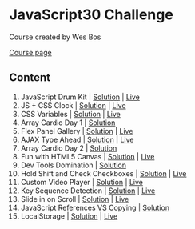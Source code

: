 # JavaScript30 Challenge

Course created by Wes Bos

[Course page](https://javascript30.com)

## Content

1. JavaScript Drum Kit | [Solution](https://github.com/annaindistress/javascript30challenge/tree/main/01-javascript-drum-kit) | [Live](https://abstracted-crowd.surge.sh)
2. JS + CSS Clock | [Solution](https://github.com/annaindistress/javascript30challenge/tree/main/02-js-and-css-clock) | [Live](https://pretty-middle.surge.sh)
3. CSS Variables | [Solution](https://github.com/annaindistress/javascript30challenge/tree/main/03-css-variables) | [Live](https://jazzy-crush.surge.sh)
4. Array Cardio Day 1 | [Solution](https://github.com/annaindistress/javascript30challenge/tree/main/04-array-cardio-day-1)
5. Flex Panel Gallery | [Solution](https://github.com/annaindistress/javascript30challenge/tree/main/05-flex-panel-gallery) | [Live](https://smooth-button.surge.sh)
6. AJAX Type Ahead | [Solution](https://github.com/annaindistress/javascript30challenge/tree/main/06-ajax-type-ahead) | [Live](https://standing-stretch.surge.sh)
7. Array Cardio Day 2 | [Solution](https://github.com/annaindistress/javascript30challenge/tree/main/07-array-cardio-day-2)
8. Fun with HTML5 Canvas | [Solution](https://github.com/annaindistress/javascript30challenge/tree/main/08-fun-with-html5-canvas) | [Live](https://incredible-show.surge.sh)
9. Dev Tools Domination | [Solution](https://github.com/annaindistress/javascript30challenge/tree/main/09-dev-tools-domination)
10. Hold Shift and Check Checkboxes | [Solution](https://github.com/annaindistress/javascript30challenge/tree/main/10-hold-shift-and-check-checkboxes) | [Live](https://spectacular-quiver.surge.sh)
11. Custom Video Player | [Solution](https://github.com/annaindistress/javascript30challenge/tree/main/11-custom-video-player) | [Live](https://habitual-airport.surge.sh)
12. Key Sequence Detection | [Solution](https://github.com/annaindistress/javascript30challenge/tree/main/12-key-sequence-detection) | [Live](https://caring-rake.surge.sh)
13. Slide in on Scroll | [Solution](https://github.com/annaindistress/javascript30challenge/tree/main/13-slide-in-on-scroll) | [Live](https://eatable-parent.surge.sh)
14. JavaScript References VS Copying | [Solution](https://github.com/annaindistress/javascript30challenge/tree/main/14-javascript-references-vs-copying)
15. LocalStorage | [Solution](https://github.com/annaindistress/javascript30challenge/tree/main/15-localstorage) | [Live](https://witty-scene.surge.sh)
